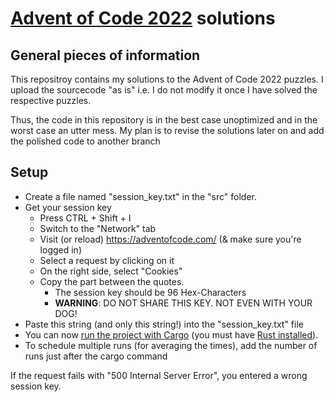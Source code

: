 # [Advent of Code 2022](https://adventofcode.com/2022/) solutions

## General pieces of information
This repositroy contains my solutions to the Advent of Code 2022 puzzles.
I upload the sourcecode "as is" i.e. I do not modify it once I have solved the respective puzzles.

Thus, the code in this repository is in the best case unoptimized and in the worst case an utter mess.
My plan is to revise the solutions later on and add the polished code to another branch

## Setup
- Create a file named "session_key.txt" in the "src" folder.
- Get your session key
    - Press CTRL + Shift + I
    - Switch to the "Network" tab
    - Visit (or reload) https://adventofcode.com/ (& make sure you're logged in)
    - Select a request by clicking on it
    - On the right side, select "Cookies"
    - Copy the part between the quotes.
        - The session key should be 96 Hex-Characters
        - **WARNING**: DO NOT SHARE THIS KEY. NOT EVEN WITH YOUR DOG!
- Paste this string (and only this string!) into the "session_key.txt" file
- You can now [run the project with Cargo](https://doc.rust-lang.org/cargo/commands/cargo-run.html) (you must have [Rust installed](https://www.rust-lang.org/tools/install)).
- To schedule multiple runs (for averaging the times), add the number of runs just after the cargo command

If the request fails with "500 Internal Server Error", you entered a wrong session key.